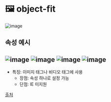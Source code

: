 # 🖼️ object-fit

![image](https://user-images.githubusercontent.com/61656046/114882694-2a9d1d00-9e3f-11eb-81b2-f6d951b57304.png)

## 속성 예시
![image](https://user-images.githubusercontent.com/61656046/114882923-67691400-9e3f-11eb-9098-a22c9dc5223d.png)
![image](https://user-images.githubusercontent.com/61656046/114882957-70f27c00-9e3f-11eb-969c-d72436cdda70.png)
![image](https://user-images.githubusercontent.com/61656046/114882982-764fc680-9e3f-11eb-9df7-39e0f2aa349e.png)
![image](https://user-images.githubusercontent.com/61656046/114883010-7bad1100-9e3f-11eb-84e6-e54847b12776.png)
---


* 특징: 이미지 태그나 비디오 태그에 사용
  * 장점: 속성 하나로 설정 가능
  * 단점: IE 미지원


[출처](https://nykim.work/86)
